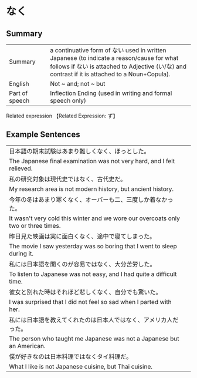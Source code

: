 # なく

## Summary

<table><tr>   <td>Summary<td>   <td>a continuative form of ない used in written Japanese (to indicate a reason/cause for what follows if ない is attached to Adjective (い/な) and contrast if it is attached to a Noun+Copula).</td><tr><tr>   <td>English<td>   <td>Not ~ and; not ~ but</td><tr><tr>   <td>Part of speech<td>   <td>Inflection Ending (used in writing and formal speech only)</td><tr></table><tr>   <td>Related expression<td>   <td>【Related Expression: ず】</td><tr></table></table>

## Example Sentences

<table><tr><td>日本語の期末試験はあまり難しくなく、ほっとした。<td><tr><tr><td>The Japanese final examination was not very hard, and I felt relieved.<td><tr><tr><td>私の研究対象は現代史ではなく、古代史だ。<td><tr><tr><td>My research area is not modern history, but ancient history.<td><tr><tr><td>今年の冬はあまり寒くなく、オーバーも二、三度しか着なかった。<td><tr><tr><td>It wasn't very cold this winter and we wore our overcoats only two or three times.<td><tr><tr><td>昨日見た映画は実に面白くなく、途中で寝てしまった。<td><tr><tr><td>The movie I saw yesterday was so boring that I went to sleep during it.<td><tr><tr><td>私には日本語を聞くのが容易ではなく、大分苦労した。<td><tr><tr><td>To listen to Japanese was not easy, and I had quite a difficult time.<td><tr><tr><td>彼女と別れた時はそれほど悲しくなく、自分でも驚いた。<td><tr><tr><td>I was surprised that I did not feel so sad when I parted with her.<td><tr><tr><td>私には日本語を教えてくれたのは日本人ではなく、アメリカ人だった。<td><tr><tr><td>The person who taught me Japanese was not a Japanese but an American.<td><tr><tr><td>僕が好きなのは日本料理ではなくタイ料理だ。<td><tr><tr><td>What I like is not Japanese cuisine, but Thai cuisine.<td><tr></table>

